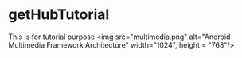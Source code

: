 # getHubTutorial
This is for tutorial purpose
<img src="multimedia.png" alt="Android Multimedia Framework Architecture" width="1024", height = "768"/>
